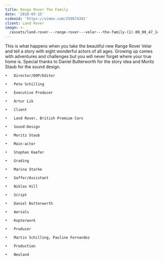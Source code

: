 ```yaml
---
title: Range Rover The Family
date: '2018-03-15'
videoid: 'https://vimeo.com/259674341'
client: Land Rover
image: >-
  /assets/land-rover---range-rover---velar---the-family-(1).00_00_47_14.standbild001_thumb.jpg
---
```

This is what happens when you take the beautiful new Range Rover Velar and tell a story with eight wonderful actors of all ages. Growing up comes with adventures and challenges but you will never forget where your true home is. Special thanks to Daniel Butterworth for the story idea and Moritz Staub for the sound design.

	•	Director/DOP/Editor

	•	Pete Schilling

	•	Executive Producer

	•	Artur Lik

	•	Client

	•	Land Rover, British Premium Cars

	•	Sound-Design

	•	Moritz Staub

	•	Main-actor

	•	Stephan Kaefer

	•	Grading

	•	Marina Starke

	•	Gaffer/Assistant 

	•	Niklas Hill

	•	Script

	•	Daniel Butterworth

	•	Aerials 

	•	Kopterwork

	•	Producer

	•	Martin Schilling, Pauline Fernandez

	•	Production

	•	Neuland
